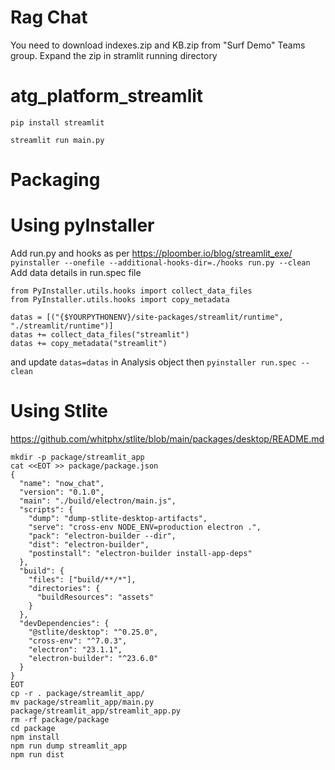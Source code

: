 # Rag Chat
You need to download indexes.zip and KB.zip from "Surf Demo" Teams group.
Expand the zip in stramlit running directory


# atg_platform_streamlit

```
pip install streamlit

streamlit run main.py
```

# Packaging

# Using pyInstaller

Add run.py and hooks as per https://ploomber.io/blog/streamlit_exe/
`pyinstaller --onefile --additional-hooks-dir=./hooks run.py --clean`
Add data details in run.spec file
```python3
from PyInstaller.utils.hooks import collect_data_files
from PyInstaller.utils.hooks import copy_metadata

datas = [("{$YOURPYTHONENV}/site-packages/streamlit/runtime", "./streamlit/runtime")]
datas += collect_data_files("streamlit")
datas += copy_metadata("streamlit")
```
and update `datas=datas` in Analysis object
then
`pyinstaller run.spec --clean`


# Using Stlite
https://github.com/whitphx/stlite/blob/main/packages/desktop/README.md

```
mkdir -p package/streamlit_app
cat <<EOT >> package/package.json
{
  "name": "now_chat",
  "version": "0.1.0",
  "main": "./build/electron/main.js",
  "scripts": {
    "dump": "dump-stlite-desktop-artifacts",
    "serve": "cross-env NODE_ENV=production electron .",
    "pack": "electron-builder --dir",
    "dist": "electron-builder",
    "postinstall": "electron-builder install-app-deps"
  },
  "build": {
    "files": ["build/**/*"],
    "directories": {
      "buildResources": "assets"
    }
  },
  "devDependencies": {
    "@stlite/desktop": "^0.25.0",
    "cross-env": "^7.0.3",
    "electron": "23.1.1",
    "electron-builder": "^23.6.0"
  }
}
EOT
cp -r . package/streamlit_app/
mv package/streamlit_app/main.py package/streamlit_app/streamlit_app.py
rm -rf package/package
cd package
npm install
npm run dump streamlit_app
npm run dist
```

